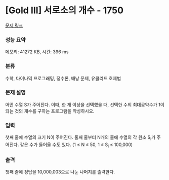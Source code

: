 # [Gold III] 서로소의 개수 - 1750 

[문제 링크](https://www.acmicpc.net/problem/1750) 

### 성능 요약

메모리: 41272 KB, 시간: 396 ms

### 분류

수학, 다이나믹 프로그래밍, 정수론, 배낭 문제, 유클리드 호제법

### 문제 설명

<p>어떤 수열 S가 주어진다. 이때, 한 개 이상을 선택했을 때, 선택한 수의 최대공약수가 1이 되는 것의 개수를 구하는 프로그램을 작성하시오.</p>

### 입력 

 <p>첫째 줄에 수열의 크기 N이 주어진다. 둘째 줄부터 N개의 줄에 수열의 각 원소 S<sub>i</sub>가 주어진다. 같은 수가 들어올 수도 있다. (1 ≤ N ≤ 50, 1 ≤ S<sub>i</sub> ≤ 100,000)</p>

### 출력 

 <p>첫째 줄에 정답을 10,000,003으로 나눈 나머지를 출력한다.</p>

